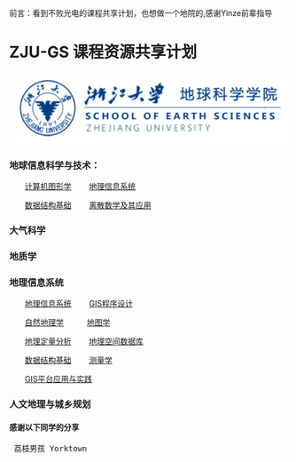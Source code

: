 前言：看到不败光电的课程共享计划，也想做一个地院的,感谢Yinze前辈指导
# ZJU-GS 课程资源共享计划
![image](https://github.com/LITCHIBOY/ZJU-GS/blob/master/Readme_Img/b1dca1d2fb04a2d934705fe0d9f00a7.png?raw=true)


### 地球信息科学与技术：
&ensp;&ensp;&ensp;&ensp;[计算机图形学](https://github.com/LITCHIBOY/ZJU-GS/tree/master/计算机图形学)
&ensp;&ensp;&ensp;&ensp;[地理信息系统](https://github.com/LITCHIBOY/ZJU-GS/tree/master/地理信息系统)
    
&ensp;&ensp;&ensp;&ensp;[数据结构基础](https://github.com/yorktownting/ZJUGIS_SurvivalGuide/tree/master/数据结构基础) &ensp;&ensp;&ensp;&ensp;[离散数学及其应用](https://github.com/LITCHIBOY/ZJU-GS/tree/master/离散数学及其应用)


### 大气科学
    
    
    

### 地质学


### 地理信息系统
&ensp;&ensp;&ensp;&ensp;[地理信息系统](https://github.com/yorktownting/ZJUGIS_SurvivalGuide/tree/master/地理信息系统)
&ensp;&ensp;&ensp;&ensp;[GIS程序设计](https://github.com/yorktownting/ZJUGIS_SurvivalGuide/tree/master/GIS程序设计)

&ensp;&ensp;&ensp;&ensp;[自然地理学](https://github.com/yorktownting/ZJUGIS_SurvivalGuide/tree/master/自然地理学)&ensp;&ensp;&ensp;&ensp;&ensp;&ensp;[地图学](https://github.com/yorktownting/ZJUGIS_SurvivalGuide/tree/master/地图学)
    
&ensp;&ensp;&ensp;&ensp;[地理定量分析](https://github.com/yorktownting/ZJUGIS_SurvivalGuide/tree/master/地理定量分析)
&ensp;&ensp;&ensp;&ensp;[地理空间数据库](https://github.com/yorktownting/ZJUGIS_SurvivalGuide/tree/master/地理空间数据库)
    
&ensp;&ensp;&ensp;&ensp;[数据结构基础](https://github.com/yorktownting/ZJUGIS_SurvivalGuide/tree/master/数据结构基础) &ensp;&ensp;&ensp;&ensp;[测量学](https://github.com/yorktownting/ZJUGIS_SurvivalGuide/tree/master/测量学)

&ensp;&ensp;&ensp;&ensp;[GIS平台应用与实践](https://github.com/yorktownting/ZJUGIS_SurvivalGuide/tree/master/GIS平台应用与实践)
### 人文地理与城乡规划









#### 感谢以下同学的分享
  <pre> 荔枝男孩 Yorktown</pre>
